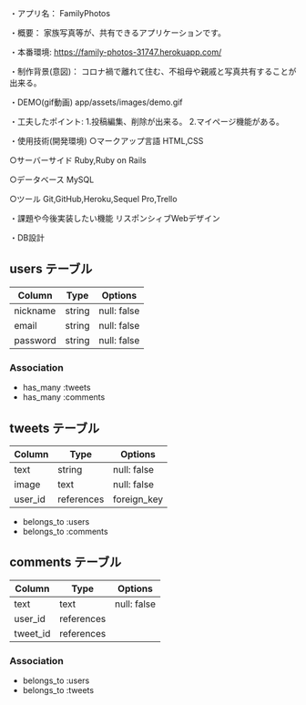 ・アプリ名：
FamilyPhotos

・概要：
家族写真等が、共有できるアプリケーションです。

・本番環境:
https://family-photos-31747.herokuapp.com/

・制作背景(意図)：
コロナ禍で離れて住む、不祖母や親戚と写真共有することが出来る。

・DEMO(gif動画)
app/assets/images/demo.gif

・工夫したポイント:
1.投稿編集、削除が出来る。
2.マイページ機能がある。

・使用技術(開発環境)
○マークアップ言語
HTML,CSS

○サーバーサイド
Ruby,Ruby on Rails

○データベース
MySQL

○ツール
Git,GitHub,Heroku,Sequel Pro,Trello

・課題や今後実装したい機能
リスポンシィブWebデザイン

・DB設計
## users テーブル

| Column     | Type   | Options     |
| ---------- | ------ | ----------- |
| nickname   | string | null: false |
| email      | string | null: false |
| password   | string | null: false |

### Association

- has_many :tweets
- has_many :comments

## tweets テーブル

| Column                   | Type       | Options     |
| ------------------------ | ---------- | ----------- |
| text                     | string     | null: false |
| image                    | text       | null: false |
| user_id                  | references | foreign_key |

- belongs_to :users
- belongs_to :comments

## comments テーブル

| Column    | Type       | Options     |
| --------- | ---------- | ----------- |
| text      | text       | null: false |
| user_id   | references |             |
| tweet_id  | references |             |

### Association

- belongs_to :users
- belongs_to :tweets
